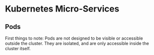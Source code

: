 # Kubernetes Micro-Services
## Pods

First things to note: Pods are not designed to be visible or accessible outside the cluster. They are isolated, and are only accessible inside the cluster itself.
